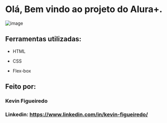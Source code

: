 # Olá, Bem vindo ao projeto do Alura+.

![image](https://user-images.githubusercontent.com/123752140/225674239-2b1f945e-44ee-43b9-8824-c6ecc1a8c1d5.png)


## Ferramentas utilizadas:

* HTML

* CSS

* Flex-box

## Feito por:

### Kevin Figueiredo

### Linkedin: https://www.linkedin.com/in/kevin-figueiredo/

```
